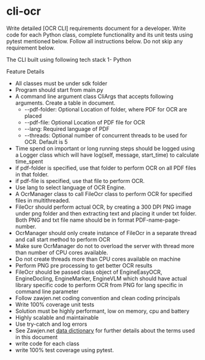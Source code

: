 # cli-ocr
Write detailed [OCR CLI] requirements document for a developer. Write code for each Python class, complete functionality and its unit tests using pytest mentioned below. Follow all instructions below. Do not skip any requirement below.

The CLI built using following tech stack
1- Python 

Feature Details
- All classes must be under sdk folder
- Program should start from main.py
- A command line argument class CliArgs that accepts following arguments. Create a table in document.
    - --pdf-folder: Optional Location of folder, where PDF for OCR are placed
    - --pdf-file: Optional Location of PDF file for OCR
    - --lang: Required language of PDF
    - --threads: Optional number of concurrent threads to be used for OCR. Default is 5
- Time spend on important or long running steps should be logged using a Logger class which will have log(self, message, start_time) to calculate time_spent
- if pdf-folder is specified, use that folder to perform OCR on all PDF files in that folder. 
- if pdf-file is specified, use that file to perform OCR. 
- Use lang to select language of OCR Engine. 
- A OcrManager class to call FileOcr class to perform OCR for specified files in multithreaded. 
- FileOcr should perform actual OCR, by creating a 300 DPI PNG image under png folder and then extracting text and placing it under txt folder. Both PNG and txt file name should be in format PDF-name-page-number.
- OcrManager should only create instance of FileOcr in a separate thread and call start method to perform OCR
- Make sure OcrManager do not to overload the server with thread more than number of CPU cores available. 
- Do not create threads more than CPU cores available on machine
- Perform PNG pre processing to get better OCR results
- FileOcr should be passed class object of EngineEasyOCR, EngineDocling, EngineMarker, EngineVLM which should have actual library specific code to perform OCR from PNG for lang specific in command line parameter
- Follow zawjen.net coding convention and clean coding principals
- Write 100% coverage unit tests
- Solution must be highly performant, low on memory, cpu and battery
- Highly scalable and maintainable
- Use try-catch and log errors
- See Zawjen.net [data dictionary](https://github.com/zawjen/organization/blob/main/requirements/data-dictionary/welcome.md) for further details about the terms used in this document
- write code for each class
- write 100% test coverage using pytest.
